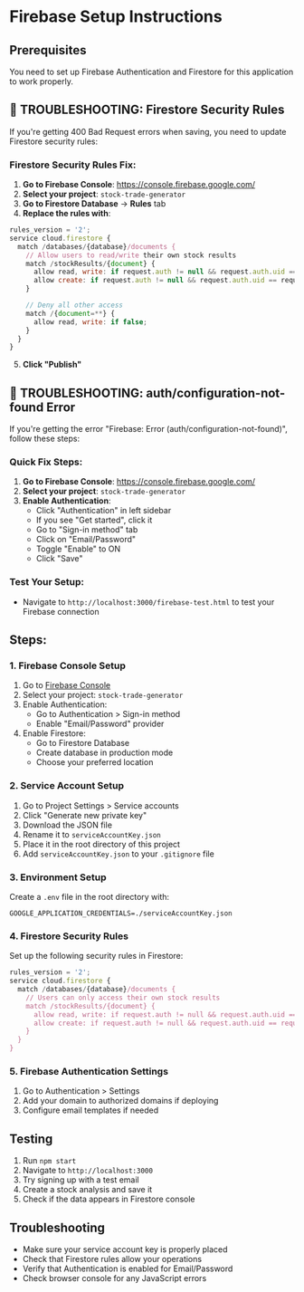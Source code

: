 # Firebase Setup Instructions

## Prerequisites

You need to set up Firebase Authentication and Firestore for this application to work properly.

## 🚨 TROUBLESHOOTING: Firestore Security Rules

If you're getting 400 Bad Request errors when saving, you need to update Firestore security rules:

### Firestore Security Rules Fix:

1. **Go to Firebase Console**: https://console.firebase.google.com/
2. **Select your project**: `stock-trade-generator`
3. **Go to Firestore Database** → **Rules** tab
4. **Replace the rules with**:

```javascript
rules_version = '2';
service cloud.firestore {
  match /databases/{database}/documents {
    // Allow users to read/write their own stock results
    match /stockResults/{document} {
      allow read, write: if request.auth != null && request.auth.uid == resource.data.userId;
      allow create: if request.auth != null && request.auth.uid == request.resource.data.userId;
    }

    // Deny all other access
    match /{document=**} {
      allow read, write: if false;
    }
  }
}
```

5. **Click "Publish"**

## 🚨 TROUBLESHOOTING: auth/configuration-not-found Error

If you're getting the error "Firebase: Error (auth/configuration-not-found)", follow these steps:

### Quick Fix Steps:

1. **Go to Firebase Console**: https://console.firebase.google.com/
2. **Select your project**: `stock-trade-generator`
3. **Enable Authentication**:
   - Click "Authentication" in left sidebar
   - If you see "Get started", click it
   - Go to "Sign-in method" tab
   - Click on "Email/Password"
   - Toggle "Enable" to ON
   - Click "Save"

### Test Your Setup:

- Navigate to `http://localhost:3000/firebase-test.html` to test your Firebase connection

## Steps:

### 1. Firebase Console Setup

1. Go to [Firebase Console](https://console.firebase.google.com/)
2. Select your project: `stock-trade-generator`
3. Enable Authentication:
   - Go to Authentication > Sign-in method
   - Enable "Email/Password" provider
4. Enable Firestore:
   - Go to Firestore Database
   - Create database in production mode
   - Choose your preferred location

### 2. Service Account Setup

1. Go to Project Settings > Service accounts
2. Click "Generate new private key"
3. Download the JSON file
4. Rename it to `serviceAccountKey.json`
5. Place it in the root directory of this project
6. Add `serviceAccountKey.json` to your `.gitignore` file

### 3. Environment Setup

Create a `.env` file in the root directory with:

```
GOOGLE_APPLICATION_CREDENTIALS=./serviceAccountKey.json
```

### 4. Firestore Security Rules

Set up the following security rules in Firestore:

```javascript
rules_version = '2';
service cloud.firestore {
  match /databases/{database}/documents {
    // Users can only access their own stock results
    match /stockResults/{document} {
      allow read, write: if request.auth != null && request.auth.uid == resource.data.userId;
      allow create: if request.auth != null && request.auth.uid == request.resource.data.userId;
    }
  }
}
```

### 5. Firebase Authentication Settings

1. Go to Authentication > Settings
2. Add your domain to authorized domains if deploying
3. Configure email templates if needed

## Testing

1. Run `npm start`
2. Navigate to `http://localhost:3000`
3. Try signing up with a test email
4. Create a stock analysis and save it
5. Check if the data appears in Firestore console

## Troubleshooting

- Make sure your service account key is properly placed
- Check that Firestore rules allow your operations
- Verify that Authentication is enabled for Email/Password
- Check browser console for any JavaScript errors
